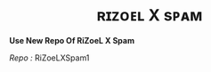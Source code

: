 <h1 align="center">
  <b>ʀɪᴢᴏᴇʟ X sᴘᴀᴍ</b>
</h1>


<b> Use New Repo Of RiZoeL X Spam </b>

<i> Repo : </i> RiZoeLXSpam1
